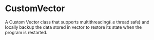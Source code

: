 # CustomVector
A Custom Vector class that supports multithreading(i.e thread safe) and locally backup the data stored in vector to restore its state when the program is restarted.
